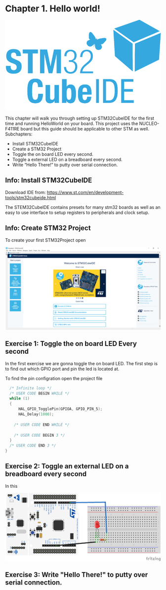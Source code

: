 # Chapter 1. Hello world!


<p align="center">
    <img src = "STM32CubeLogo.png">
</p>
This chapter will walk you through setting up STM32CubeIDE for the first time and running HelloWorld on your board. This project uses the NUCLEO-F411RE board but this guide should be applicable to other STM as well.
Subchapters:


- Install STM32CubeIDE 
- Create a STM32 Project
- Toggle the on board LED every second.
- Toggle a external LED on a breadboard every second.
- Write “Hello There!” to putty over serial connection.


## Info: Install STM32CubeIDE
Download IDE from: https://www.st.com/en/development-tools/stm32cubeide.html

The STEM32CubeIDE contains presets for many stm32 boards as well as an easy to use interface to setup registers to peripherals and clock setup.

## Info: Create STM32 Project
To create your first STM32Project open 
<p align="center">
    <img src = "IDEHomepage.png">
</p>

## Exercise 1: Toggle the on board LED Every second

In the first exercise we are gonna toggle the on board LED. The first step is to find out which GPIO port and pin the led is located at. 

To find the pin configration open the project file 

```c
  /* Infinite loop */
  /* USER CODE BEGIN WHILE */
  while (1)
  {
	  HAL_GPIO_TogglePin(GPIOA, GPIO_PIN_5);
	  HAL_Delay(1000);

    /* USER CODE END WHILE */

    /* USER CODE BEGIN 3 */
  }
  /* USER CODE END 3 */
}
```


## Exercise 2: Toggle an external LED on a breadboard every second

In this 

<p align="center">
    <img src = "BlinkLed_bb.png">
</p>

## Exercise 3: Write "Hello There!" to putty over serial connection.






